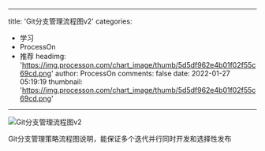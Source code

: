 
---
title: 'Git分支管理流程图v2'
categories: 
 - 学习
 - ProcessOn
 - 推荐
headimg: 'https://img.processon.com/chart_image/thumb/5d5df962e4b01f02f55c69cd.png'
author: ProcessOn
comments: false
date: 2022-01-27 05:19:19
thumbnail: 'https://img.processon.com/chart_image/thumb/5d5df962e4b01f02f55c69cd.png'
---

<div>   
<img class="thumb" alt="Git分支管理流程图v2" src="https://img.processon.com/chart_image/thumb/5d5df962e4b01f02f55c69cd.png" referrerpolicy="no-referrer">
<p>Git分支管理策略流程图说明，能保证多个迭代并行同时开发和选择性发布</p>  
</div>
            